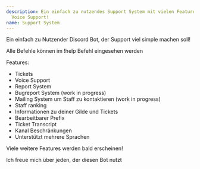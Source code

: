 ```yaml
---
description: Ein einfach zu nutzendes Support System mit vielen Features wir Tickets und
  Voice Support!
name: Support System
---
```


Ein einfach zu Nutzender Discord Bot, der Support viel simple machen soll!

Alle Befehle können im !help Befehl eingesehen werden

Features:

- Tickets
- Voice Support
- Report System
- Bugreport System (work in progress)
- Mailing System um Staff zu kontaktieren (work in progress)
- Staff ranking
- Informationen zu deiner Gilde und Tickets
- Bearbeitbarer Prefix
- Ticket Transcript
- Kanal Beschränkungen
- Unterstützt mehrere Sprachen

Viele weitere Features werden bald erscheinen!

Ich freue mich über jeden, der diesen Bot nutzt 
